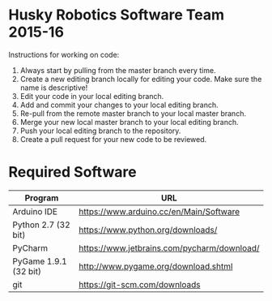 # Husky Robotics Software Team 2015-16

Instructions for working on code:

1. Always start by pulling from the master branch every time.
2. Create a new editing branch locally for editing your code. Make sure the name is descriptive!
3. Edit your code in your local editing branch.
4. Add and commit your changes to your local editing  branch.
5. Re-pull from the remote master branch to your local master branch.
6. Merge your new local master branch to your local editing branch.
7. Push your local editing branch to the repository.
8. Create a pull request for your new code to be reviewed.

# Required Software

|        Program        |                        URL                     |
| --------------------- | -----------------------------------------------|
|      Arduino IDE      |     https://www.arduino.cc/en/Main/Software    |
|  Python 2.7 (32 bit)  |       https://www.python.org/downloads/        |
|        PyCharm        |   https://www.jetbrains.com/pycharm/download/  |
| PyGame 1.9.1 (32 bit) |      http://www.pygame.org/download.shtml      |
|          git          |           https://git-scm.com/downloads        |

